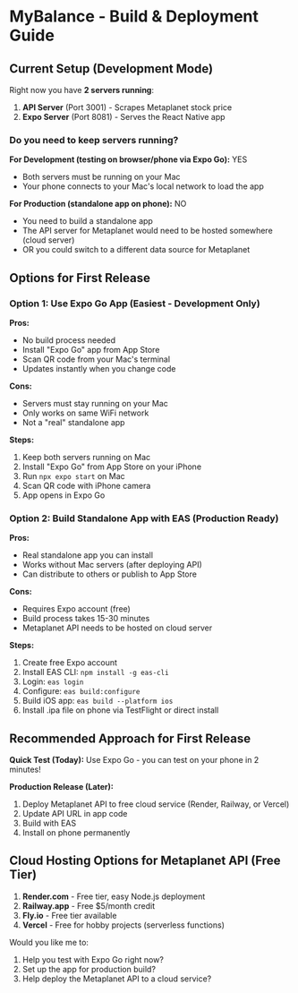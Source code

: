 # MyBalance - Build & Deployment Guide

## Current Setup (Development Mode)

Right now you have **2 servers running**:
1. **API Server** (Port 3001) - Scrapes Metaplanet stock price
2. **Expo Server** (Port 8081) - Serves the React Native app

### Do you need to keep servers running?

**For Development (testing on browser/phone via Expo Go):** YES
- Both servers must be running on your Mac
- Your phone connects to your Mac's local network to load the app

**For Production (standalone app on phone):** NO
- You need to build a standalone app
- The API server for Metaplanet would need to be hosted somewhere (cloud server)
- OR you could switch to a different data source for Metaplanet

## Options for First Release

### Option 1: Use Expo Go App (Easiest - Development Only)
**Pros:**
- No build process needed
- Install "Expo Go" app from App Store
- Scan QR code from your Mac's terminal
- Updates instantly when you change code

**Cons:**
- Servers must stay running on your Mac
- Only works on same WiFi network
- Not a "real" standalone app

**Steps:**
1. Keep both servers running on Mac
2. Install "Expo Go" from App Store on your iPhone
3. Run `npx expo start` on Mac
4. Scan QR code with iPhone camera
5. App opens in Expo Go

### Option 2: Build Standalone App with EAS (Production Ready)
**Pros:**
- Real standalone app you can install
- Works without Mac servers (after deploying API)
- Can distribute to others or publish to App Store

**Cons:**
- Requires Expo account (free)
- Build process takes 15-30 minutes
- Metaplanet API needs to be hosted on cloud server

**Steps:**
1. Create free Expo account
2. Install EAS CLI: `npm install -g eas-cli`
3. Login: `eas login`
4. Configure: `eas build:configure`
5. Build iOS app: `eas build --platform ios`
6. Install .ipa file on phone via TestFlight or direct install

## Recommended Approach for First Release

**Quick Test (Today):**
Use Expo Go - you can test on your phone in 2 minutes!

**Production Release (Later):**
1. Deploy Metaplanet API to free cloud service (Render, Railway, or Vercel)
2. Update API URL in app code
3. Build with EAS
4. Install on phone permanently

## Cloud Hosting Options for Metaplanet API (Free Tier)

1. **Render.com** - Free tier, easy Node.js deployment
2. **Railway.app** - Free $5/month credit
3. **Fly.io** - Free tier available
4. **Vercel** - Free for hobby projects (serverless functions)

Would you like me to:
1. Help you test with Expo Go right now?
2. Set up the app for production build?
3. Help deploy the Metaplanet API to a cloud service?

